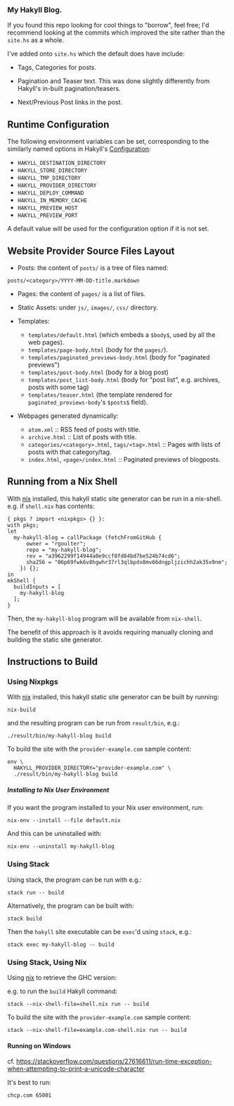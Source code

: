 ### My Hakyll Blog.

If you found this repo looking for cool things to "borrow", feel free;
I'd recommend looking at the commits which improved the site rather than
the `site.hs` as a whole.

I've added onto `site.hs` which the default does have include:

* Tags, Categories for posts.

* Pagination and Teaser text. This was done slightly differently from Hakyll's
  in-built pagination/teasers.

* Next/Previous Post links in the post.

## Runtime Configuration

The following environment variables can be set,
corresponding to the similarly named options in
Hakyll's [Configuration](https://hackage.haskell.org/package/hakyll-4.12.4.0/docs/Hakyll-Core-Configuration.html#t:Configuration):

- `HAKYLL_DESTINATION_DIRECTORY`
- `HAKYLL_STORE_DIRECTORY`
- `HAKYLL_TMP_DIRECTORY`
- `HAKYLL_PROVIDER_DIRECTORY`
- `HAKYLL_DEPLOY_COMMAND`
- `HAKYLL_IN_MEMORY_CACHE`
- `HAKYLL_PREVIEW_HOST`
- `HAKYLL_PREVIEW_PORT`

A default value will be used for the configuration
option if it is not set.

## Website Provider Source Files Layout

- Posts: the content of `posts/` is a tree of files named:

```
posts/<category>/YYYY-MM-DD-title.markdown
```

- Pages: the content of `pages/` is a list of files.

- Static Assets: under `js/`, `images/`, `css/` directory.

- Templates:
  - `templates/default.html` (which embeds a `$body$`, used by all the web pages).
  - `templates/page-body.html` (body for the `pages/`).
  - `templates/paginated_previews-body.html` (body for "paginated previews")
  - `templates/post-body.html` (body for a blog post)
  - `templates/post_list-body.html` (body for "post list", e.g. archives, posts with some tag)
  - `templates/teaser.html` (the template rendered for `paginated_previews-body`'s `$posts$` field).

- Webpages generated dynamically:
  - `atom.xml` :: RSS feed of posts with title.
  - `archive.html` :: List of posts with title.
  - `categories/<category>.html`, `tags/<tag>.html` :: Pages with lists of posts with that category/tag.
  - `index.html`, `<page>/index.html` :: Paginated previews of blogposts.

## Running from a Nix Shell

With [nix](https://nixos.org/) installed, this hakyll static site generator
can be run in a nix-shell. e.g. if `shell.nix` has contents:

```
{ pkgs ? import <nixpkgs> {} }:
with pkgs;
let
  my-hakyll-blog = callPackage (fetchFromGitHub {
      owner = "rgoulter";
      repo = "my-hakyll-blog";
      rev = "a3962299f14944a0e9ccf8fd84bd7be524b74cd6";
      sha256 = "06p69fwk6v8hgwhr37rl3qlbpdx8mv66dngpljzichh2ak35x9nm";
    }) {};
in
mkShell {
  buildInputs = [
    my-hakyll-blog
  ];
}
```

Then, the `my-hakyll-blog` program will be available from `nix-shell`.

The benefit of this approach is it avoids requiring manually cloning and building
the static site generator.

## Instructions to Build

### Using Nixpkgs

With [nix](https://nixos.org/) installed, this hakyll static site generator
can be built by running:

```
nix-build
```

and the resulting program can be run from `result/bin`, e.g.:

```
./result/bin/my-hakyll-blog build
```

To build the site with the `provider-example.com` sample content:

```
env \
  HAKYLL_PROVIDER_DIRECTORY="provider-example.com" \
  ./result/bin/my-hakyll-blog build
```

##### Installing to Nix User Environment

If you want the program installed to your Nix user environment,
run:

```
nix-env --install --file default.nix
```

And this can be uninstalled with:

```
nix-env --uninstall my-hakyll-blog
```

### Using Stack

Using stack, the program can be run with e.g.:

```
stack run -- build
```

Alternatively, the program can be built with:

```
stack build
```

Then the `hakyll` site executable can be `exec`'d using `stack`, e.g.:

```
stack exec my-hakyll-blog -- build
```

### Using Stack, Using Nix

Using [nix](https://nixos.org/) to retrieve the GHC version:

e.g. to run the `build` Hakyll command:

```
stack --nix-shell-file=shell.nix run -- build
```

To build the site with the `provider-example.com` sample content:

```
stack --nix-shell-file=example.com-shell.nix run -- build
```

#### Running on Windows

cf. https://stackoverflow.com/questions/27616611/run-time-exception-when-attempting-to-print-a-unicode-character

It's best to run:

```
chcp.com 65001
```

